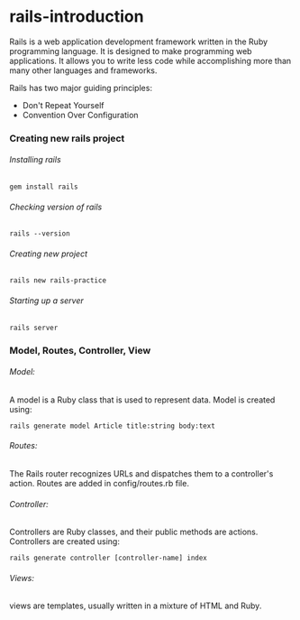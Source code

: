 # rails-introduction

Rails is a web application development framework written in the Ruby programming language. 
It is designed to make programming web applications.
It allows you to write less code while accomplishing more than many other languages and frameworks.

Rails has two major guiding principles:
* Don't Repeat Yourself
* Convention Over Configuration

### Creating new rails project

###### Installing rails
```
gem install rails
```
###### Checking version of rails
```
rails --version
```
###### Creating new project
```
rails new rails-practice
```

###### Starting up a server
```
rails server
```

### Model, Routes, Controller, View

###### Model:
A model is a Ruby class that is used to represent data. 
Model is created using:
```
rails generate model Article title:string body:text
```
###### Routes:
The Rails router recognizes URLs and dispatches them to a controller's action.
Routes are added in config/routes.rb file.
###### Controller:
Controllers are Ruby classes, and their public methods are actions.
Controllers are created using:
```
rails generate controller [controller-name] index
```
###### Views:
views are templates, usually written in a mixture of HTML and Ruby.
